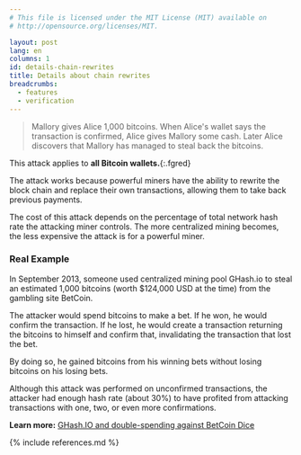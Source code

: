 ```yaml
---
# This file is licensed under the MIT License (MIT) available on
# http://opensource.org/licenses/MIT.

layout: post
lang: en
columns: 1
id: details-chain-rewrites
title: Details about chain rewrites
breadcrumbs:
  - features
  - verification
---
```

> Mallory gives Alice 1,000 bitcoins. When Alice's wallet says the
> transaction is confirmed, Alice gives Mallory some cash. Later Alice
> discovers that Mallory has managed to steal back the bitcoins.

This attack applies to **all Bitcoin wallets.**{:.fgred}

The attack works because powerful miners have the ability to rewrite the
block chain and replace their own transactions, allowing them to take
back previous payments.

The cost of this attack depends on the percentage of total network hash
rate the attacking miner controls. The more centralized mining becomes,
the less expensive the attack is for a powerful miner.

### Real Example

In September 2013, someone used centralized mining pool GHash.io to
steal an estimated 1,000 bitcoins (worth $124,000 USD at the time) from the gambling
site BetCoin.

The attacker would spend bitcoins to make a bet.  If he won, he would
confirm the transaction.  If he lost, he would create a transaction
returning the bitcoins to himself and confirm that, invalidating the
transaction that lost the bet.

By doing so, he gained bitcoins from his winning bets without losing
bitcoins on his losing bets.

Although this attack was performed on unconfirmed transactions, the
attacker had enough hash rate (about 30%) to have profited from
attacking transactions with one, two, or even more confirmations.

**Learn more:** [GHash.IO and double-spending against BetCoin
Dice](https://bitcointalk.org/index.php?topic=327767.0)

{% include references.md %}

